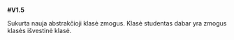 **#V1.5**

Sukurta nauja abstrakčioji klasė zmogus.
Klasė studentas dabar yra zmogus klasės išvestinė klasė.
